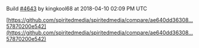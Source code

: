 Build [#4643](https://circleci.com/gh/spiritedmedia/spiritedmedia/4643) by kingkool68 at 2018-04-10 02:09 PM UTC

[https://github.com/spiritedmedia/spiritedmedia/compare/ae640dd36308...57870200e542](https://github.com/spiritedmedia/spiritedmedia/compare/ae640dd36308...57870200e542)
